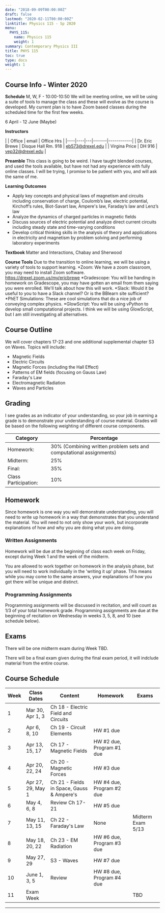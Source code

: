 ```yaml
---
date: "2018-09-09T00:00:00Z"
draft: false
lastmod: "2020-02-11T00:00:00Z"
linktitle: Physics 115 - Sp 2020
menu:
  PHYS_115:
    name: Physics 115
    weight: 1
summary: Contemporary Physics III
title: PHYS 115
toc: true
type: docs
weight: 1
---
```


## Course Info - Winter 2020
**Schedule**
M, W, F - 10:00-10:50
We will be meeting online, we will be using a suite of tools to manage the class and these will evolve as the course is developed. My current plan is to have Zoom based classes during the scheduled time for the first few weeks. 


6 April - 12 June (Maybe)

**Instructors**

|    | Office | email | Office Hrs |
|----|----|---|-------|------------|
| Dr. Eric Brewe | Disque Hall Rm. 918 | <eb573@drexel.edu> |
| Virgina Price | DH 916 | <vep32@drexel.edu> |

**Preamble**
This class is going to be weird. I have taught blended courses, and used the tools available, but have not had any experience with fully online classes. I will be trying, I promise to be patient with you, and will ask the same of me. 

**Learning Outcomes**
* Apply key concepts and physical laws of magnetism and circuits including conservation of charge, Coulomb’s law, electric potential, Kirchoff’s rules, Biot-Savart law, Ampere's law, Faraday’s law and Lenz’s law
* Analyze the dynamics of charged particles in magnetic fields
* Discuss sources of electric potential and analyze direct current circuits including steady state and time-varying conditions
* Develop critical thinking skills in the analysis of theory and applications in electricity and magnetism by problem solving and performing laboratory experiments

**Textbook**
Matter and Interactions, Chabay and Sherwood

**Course Tools**
Due to the transition to online learning, we will be using a variety of tools to support learning. 
*Zoom: We have a zoom classroom, you may need to install Zoom software. <https://drexel.zoom.us/my/ericbrewe> 
*Gradescope: You will be handing in homework on Gradescope, you may have gotten an email from them saying you were enrolled. We'll talk about how this will work. 
*Slack: Would it be useful to you to have a Slack channel? Or is the BBlearn site sufficient?
*PhET Simulations: These are cool simulations that do a nice job of conveying complex physics. 
*GlowScript: You will be using vPython to develop small computational projects. I think we will be using GlowScript, but I am still investigating all alternatives. 


## Course Outline
We will cover chapters 17-23 and one additional supplemental chapter S3 on Waves. Topics will include:
* Magnetic Fields
* Electric Circuits
* Magnetic Forces (including the Hall Effect)
* Patterns of EM fields (focusing on Gauss Law)
* Faraday's Law
* Electromagnetic Radiation
* Waves and Particles

## Grading
I see grades as an indicator of your understanding, so your job in earning a grade is to demonstrate your understanding of course material. 
Grades will be based on the following weighting of different course components. 

| Category             | Percentage                                                         |
| ---------------------| ------------------------------------------------------------------ |
| Homework:            | 30% (Combining written problem sets and computational assignments) |
| Midterm:             | 25%                                                                | 
| Final:               | 35%                                                                |
| Class Participation: | 10%                                                                |

## Homework
Since homework is one way you will demonstrate understanding, you will need to write up homework in a way that demonstrates that you understand the material. You will need to not only show your work, but incorporate explanations of how and why you are doing what you are doing. 

### Written Assignments
Homework will be due at the beginning of class each week on Friday, except during Week 1 and the week of the midterm. 

You are allowed to work together on homework in the analysis phase, but you will need to work individually in the 'writing it up' phase.  This means while you may come to the same answers, your explanations of how you got there will be unique and distinct. 

### Programming Assignments

Programming assignments will be discussed in recitation, and will count as 1/3 of your total homework grade. Programming assignments are due at the beginning of recitation on Wednesday in weeks 3, 5, 8, and 10 (see schedule below).

## Exams

There will be one midterm exam during Week TBD. 

There will be a final exam given during the final exam period, it will indclude material from the entire course. 

## Course Schedule

|**Week**|**Class Dates**|**Content**|**Homework**|**Exams**|
|--------|---------------|-----------|------------|---------|
|1| Mar 30, Apr 1, 3  |Ch 18 - Electric Field and Circuits | | |
|2| Apr 6, 8, 10      |Ch 19 - Circuit Elements            | HW #1 due| |
|3| Apr 13, 15, 17    |Ch 17 - Magnetic Fields             | HW #2 due, Program #1 due| |
|4| Apr 20, 22, 24    |Ch 20 - Magnetic Forces             | HW #3 due| |
|5| Apr 27, 29, May 1 |Ch 21 - Fields in Space, Gauss & Ampere's | HW #4 due, Program #2 due| |
|6| May 4, 6, 8       |Review Ch 17-21                     | HW #5 due | |
|7| May 11, 13, 15    |Ch 22 - Faraday's Law               |  None | Midterm Exam 5/13 |
|8| May 18, 20, 22    |Ch 23 - EM Radiation                |  HW #6 due, Program #3 due| |
|9| May 27, 29        |S3 - Waves                |  HW #7 due| |
|10| June 1, 3, 5     |Review                    |  HW #8 due, Program #4 due| |
|11| Exam Week        |                    |   | TBD |
---
